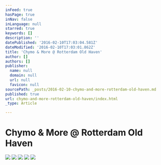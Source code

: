 ```yaml
---
inFeed: true
hasPage: true
inNav: false
inLanguage: null
starred: true
keywords: []
description: ''
datePublished: '2016-02-10T17:03:04.581Z'
dateModified: '2016-02-10T17:03:01.862Z'
title: 'Chymo & More @ Rotterdam Old Haven'
author: []
authors: []
publisher:
  name: null
  domain: null
  url: null
  favicon: null
sourcePath: _posts/2016-02-10-chymo-and-more-rotterdam-old-haven.md
published: true
url: chymo-and-more-rotterdam-old-haven/index.html
_type: Article

---
```

# Chymo & More @ Rotterdam Old Haven
![](https://the-grid-user-content.s3-us-west-2.amazonaws.com/7938b943-cf45-43fd-a265-a5dc214b357d.jpg)
![](https://the-grid-user-content.s3-us-west-2.amazonaws.com/1d2fce2d-99c6-4ee2-ab1c-2c2546e3ac77.jpg)
![](https://the-grid-user-content.s3-us-west-2.amazonaws.com/8f794137-61e6-427a-9e44-17a823e2916a.jpg)
![](https://the-grid-user-content.s3-us-west-2.amazonaws.com/752b4ddf-3cd7-439a-a298-b2a66a8e28b2.jpg)
![](https://the-grid-user-content.s3-us-west-2.amazonaws.com/8c7fb176-085d-42db-b6b2-9f0726ecdd94.jpg)
